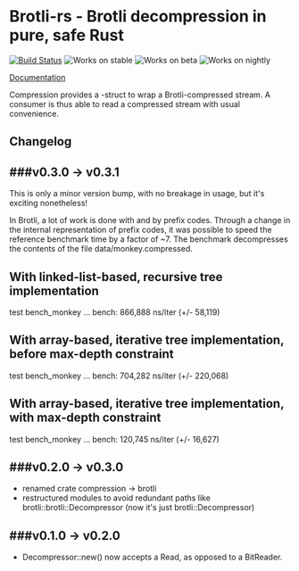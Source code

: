 # Brotli-rs - Brotli decompression in pure, safe Rust

[![Build Status](https://api.travis-ci.org/ende76/brotli-rs.png?branch=master)](https://travis-ci.org/ende76/brotli-rs) ![Works on stable](https://img.shields.io/badge/works%20on-stable-green.svg) ![Works on beta](https://img.shields.io/badge/works%20on-beta-yellow.svg) ![Works on nightly](https://img.shields.io/badge/works%20on-nightly-lightgrey.svg)

[Documentation](http://ende76.github.io/brotli-rs/brotli/)

Compression provides a <Read>-struct to wrap a Brotli-compressed stream. A consumer is thus able to read a compressed stream with usual convenience.

## Changelog

###v0.3.0 -> v0.3.1
----------------

This is only a minor version bump, with no breakage in usage, but it's exciting nonetheless!

In Brotli, a lot of work is done with and by prefix codes. Through a change in the internal representation of prefix codes, it was possible to speed the reference benchmark time by a factor of ~7. The benchmark decompresses the contents of the file data/monkey.compressed.

With linked-list-based, recursive tree implementation
-----------------------------------------------------
test bench_monkey              ... bench:     866,888 ns/iter (+/- 58,119)

With array-based, iterative tree implementation, before max-depth constraint
----------------------------------------------------------------------------
test bench_monkey              ... bench:     704,282 ns/iter (+/- 220,068)

With array-based, iterative tree implementation, with max-depth constraint
--------------------------------------------------------------------------
test bench_monkey              ... bench:     120,745 ns/iter (+/- 16,627)



###v0.2.0 -> v0.3.0
----------------

- renamed crate compression -> brotli
- restructured modules to avoid redundant paths like brotli::brotli::Decompressor (now it's just brotli::Decompressor)


###v0.1.0 -> v0.2.0
----------------

- Decompressor::new() now accepts a Read, as opposed to a BitReader.